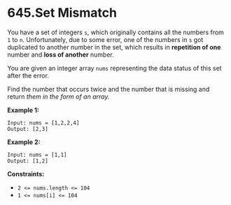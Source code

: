 645.Set Mismatch
===
You have a set of integers `s`, which originally contains all the numbers from `1` to `n`. Unfortunately, due to some error, one of the numbers in `s` got duplicated to another number in the set, which results in __repetition of one__ number and __loss of another__ number.

You are given an integer array `nums` representing the data status of this set after the error.

Find the number that occurs twice and the number that is missing and return _them in the form of an array._

__Example 1:__
```
Input: nums = [1,2,2,4]
Output: [2,3]
```
__Example 2:__
```
Input: nums = [1,1]
Output: [1,2]
```

__Constraints:__

+ `2 <= nums.length <= 104`
+ `1 <= nums[i] <= 104`
